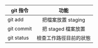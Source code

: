 | git 指令       | 功能              |
| ------------- |:-----------------:|
| git add       | 把檔案放置 staging  |
| git commit    | 把 staged 檔案放置  |
| git status    | 檢查工作路徑目前的狀態|
